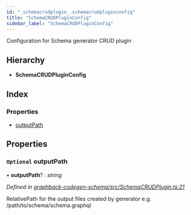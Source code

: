 ```yaml
---
id: "_schemacrudplugin_.schemacrudpluginconfig"
title: "SchemaCRUDPluginConfig"
sidebar_label: "SchemaCRUDPluginConfig"
---
```


Configuration for Schema generator CRUD plugin

## Hierarchy

* **SchemaCRUDPluginConfig**

## Index

### Properties

* [outputPath](_schemacrudplugin_.schemacrudpluginconfig.md#optional-outputpath)

## Properties

### `Optional` outputPath

• **outputPath**? : *string*

*Defined in [graphback-codegen-schema/src/SchemaCRUDPlugin.ts:21](https://github.com/aerogear/graphback/blob/bc616b51/packages/graphback-codegen-schema/src/SchemaCRUDPlugin.ts#L21)*

RelativePath for the output files created by generator
e.g. /path/to/schema/schema.graphql
